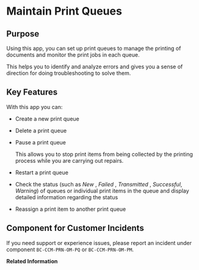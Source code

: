 <!-- loio9dd6f6495ff544ab8ca6fdb0afc092ab -->

# Maintain Print Queues



## Purpose

Using this app, you can set up print queues to manage the printing of documents and monitor the print jobs in each queue.

This helps you to identify and analyze errors and gives you a sense of direction for doing troubleshooting to solve them.



## Key Features

With this app you can:

-   Create a new print queue
-   Delete a print queue
-   Pause a print queue

    This allows you to stop print items from being collected by the printing process while you are carrying out repairs.

-   Restart a print queue
-   Check the status \(such as *New* , *Failed* , *Transmitted* , *Successful*, *Warning*\) of queues or individual print items in the queue and display detailed information regarding the status
-   Reassign a print item to another print queue



<a name="loio9dd6f6495ff544ab8ca6fdb0afc092ab__customer_component"/>

## Component for Customer Incidents

If you need support or experience issues, please report an incident under component `BC-CCM-PRN-OM-PQ` or `BC-CCM-PRN-OM-PM`.

**Related Information**  




